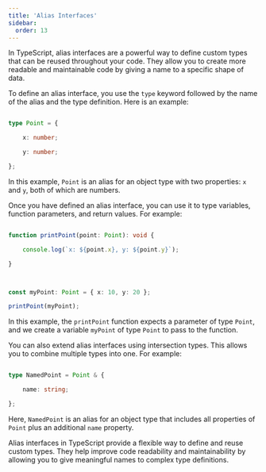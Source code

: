 ```yaml
---
title: 'Alias Interfaces'
sidebar:
  order: 13
---
```


 

In TypeScript, alias interfaces are a powerful way to define custom types that can be reused throughout your code. They allow you to create more readable and maintainable code by giving a name to a specific shape of data.





To define an alias interface, you use the `type` keyword followed by the name of the alias and the type definition. Here is an example:



```typescript

type Point = {

    x: number;

    y: number;

};

```



In this example, `Point` is an alias for an object type with two properties: `x` and `y`, both of which are numbers.





Once you have defined an alias interface, you can use it to type variables, function parameters, and return values. For example:



```typescript

function printPoint(point: Point): void {

    console.log(`x: ${point.x}, y: ${point.y}`);

}



const myPoint: Point = { x: 10, y: 20 };

printPoint(myPoint);

```



In this example, the `printPoint` function expects a parameter of type `Point`, and we create a variable `myPoint` of type `Point` to pass to the function.





You can also extend alias interfaces using intersection types. This allows you to combine multiple types into one. For example:



```typescript

type NamedPoint = Point & {

    name: string;

};

```



Here, `NamedPoint` is an alias for an object type that includes all properties of `Point` plus an additional `name` property.





Alias interfaces in TypeScript provide a flexible way to define and reuse custom types. They help improve code readability and maintainability by allowing you to give meaningful names to complex type definitions.


